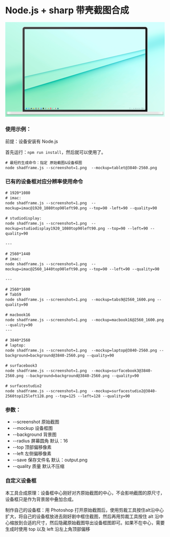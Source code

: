 # Node.js + sharp 带壳截图合成

![img](output.png)

### 使用示例：

前提：设备安装有 Node.js

首先运行：`npm run install`，然后就可以使用了。

```
# 最短的生成命令：指定 原始截图&设备框图
node shadframe.js --screenshot=1.png  --mockup=tablet@3840-2560.png
```

### 已有的设备框对应分辨率使用命令

```
# 1920*1080
# imac:
node shadframe.js --screenshot=1.png  --mockup=imac@1920_1080top90left90.png --top=90 -left=90 --quality=90

# studiodisplay:
node shadframe.js --screenshot=1.png  --mockup=studiodisplay1920_1080top90left90.png --top=90 --left=90 --quality=90

---

# 2560*1440
# imac:
node shadframe.js --screenshot=1.png  --mockup=imac@2560_1440top90left90.png --top=90 --left=90 --quality=90

---

# 2560*1600
# TabS9
node shadframe.js --screenshot=1.png  --mockup=tabs9@2560_1600.png --quality=90

# macbook16
node shadframe.js --screenshot=1.png  --mockup=macbook16@2560_1600.png --quality=90
---

# 3840*2560
# laptop:
node shadframe.js --screenshot=1.png  --mockup=laptop@3840-2560.png --background=background@3840-2560.png --quality=90

# surfacebook3
node shadframe.js --screenshot=1.png  --mockup=surfacebook3@3840-2560.png --background=background@3840-2560.png --quality=90

# surfacestudio2
node shadframe.js --screenshot=1.png  --mockup=surfacestudio2@3840-2560top125left128.png --top=125 --left=128 --quality=90

```

### 参数：

- --screenshot 原始截图
- --mockup 设备框图
- --background 背景图
- --radius 屏幕圆角 默认：16
- --top 顶部偏移像素
- --left 左侧偏移像素
- --save 保存文件名 默认：output.png
- --quality 质量 默认不压缩

### 自定义设备框

本工具合成原理：设备框中心刚好对齐原始截图的中心，不会影响截图的原尺寸，设备框只是作为背景居中叠加合成。

制作自己的设备框：用 Photoshop 打开原始截图后，使用剪裁工具按住alt沿中心扩大，将自己的设备框放进去刚好剧中框住截图，然后再用剪裁工具按住 alt 沿中心缩放到合适的尺寸，然后隐藏原始截图导出设备框图即可。如果不在中心，需要生成时使用 top 以及 left 沿左上角顶部偏移